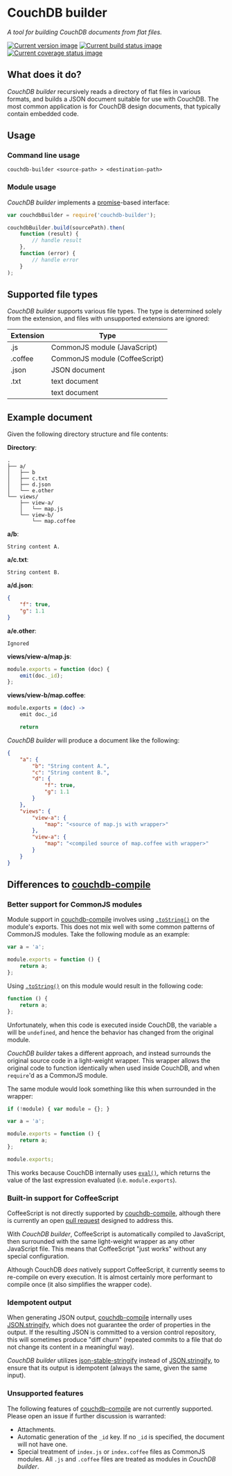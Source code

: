# CouchDB builder

*A tool for building CouchDB documents from flat files.*

[![Current version image][version-image]][current version]
[![Current build status image][build-image]][current build status]
[![Current coverage status image][coverage-image]][current coverage status]

[build-image]: http://img.shields.io/travis/eloquent/couchdb-builder/master.svg?style=flat-square "Current build status for the master branch"
[coverage-image]: https://img.shields.io/codecov/c/github/eloquent/couchdb-builder/master.svg?style=flat-square "Current test coverage for the master branch"
[current build status]: https://travis-ci.org/eloquent/couchdb-builder
[current coverage status]: https://codecov.io/github/eloquent/couchdb-builder
[current version]: https://www.npmjs.com/package/couchdb-builder
[version-image]: https://img.shields.io/npm/v/couchdb-builder.svg?style=flat-square "This project uses semantic versioning"

<!--

## Installation

Available as [NPM] package [couchdb-builder]:

```
npm install --save couchdb-builder
```

[npm]: http://npmjs.org/
[couchdb-builder]: https://www.npmjs.com/package/couchdb-builder

-->

## What does it do?

*CouchDB builder* recursively reads a directory of flat files in various
formats, and builds a JSON document suitable for use with CouchDB. The most
common application is for CouchDB design documents, that typically contain
embedded code.

## Usage

### Command line usage

    couchdb-builder <source-path> > <destination-path>

### Module usage

*CouchDB builder* implements a [promise]-based interface:

```js
var couchdbBuilder = require('couchdb-builder');

couchdbBuilder.build(sourcePath).then(
    function (result) {
        // handle result
    },
    function (error) {
        // handle error
    }
);
```

[promise]: https://promisesaplus.com/

## Supported file types

*CouchDB builder* supports various file types. The type is determined solely
from the extension, and files with unsupported extensions are ignored:

Extension | Type
----------|-------------------------------
.js       | CommonJS module (JavaScript)
.coffee   | CommonJS module (CoffeeScript)
.json     | JSON document
.txt      | text document
*<none>*  | text document

## Example document

Given the following directory structure and file contents:

**Directory**:

    .
    ├── a/
    │   ├── b
    │   ├── c.txt
    │   ├── d.json
    │   └── e.other
    └── views/
        ├── view-a/
        │   └── map.js
        └── view-b/
            └── map.coffee

**a/b**:

```
String content A.
```

**a/c.txt**:

```
String content B.
```

**a/d.json**:

```json
{
    "f": true,
    "g": 1.1
}
```

**a/e.other**:

```
Ignored
```

**views/view-a/map.js**:

```js
module.exports = function (doc) {
    emit(doc._id);
};
```

**views/view-b/map.coffee**:

```coffee
module.exports = (doc) ->
    emit doc._id

    return
```

*CouchDB builder* will produce a document like the following:

```json
{
    "a": {
        "b": "String content A.",
        "c": "String content B.",
        "d": {
            "f": true,
            "g": 1.1
        }
    },
    "views": {
        "view-a": {
            "map": "<source of map.js with wrapper>"
        },
        "view-a": {
            "map": "<compiled source of map.coffee with wrapper>"
        }
    }
}
```

## Differences to [couchdb-compile]

### Better support for CommonJS modules

Module support in [couchdb-compile] involves using [`.toString()`] on the
module's exports. This does not mix well with some common patterns of CommonJS
modules. Take the following module as an example:

```js
var a = 'a';

module.exports = function () {
    return a;
};
```

Using [`.toString()`] on this module would result in the following code:

```js
function () {
    return a;
};
```

Unfortunately, when this code is executed inside CouchDB, the variable `a` will
be `undefined`, and hence the behavior has changed from the original module.

*CouchDB builder* takes a different approach, and instead surrounds the original
source code in a light-weight wrapper. This wrapper allows the original code to
function identically when used inside CouchDB, and when `require`'d as a
CommonJS module.

The same module would look something like this when surrounded in the wrapper:

```js
if (!module) { var module = {}; }

var a = 'a';

module.exports = function () {
    return a;
};

module.exports;
```

This works because CouchDB internally uses [`eval()`], which returns the value
of the last expression evaluated (i.e. `module.exports`).

[`.tostring()`]: https://developer.mozilla.org/docs/Web/JavaScript/Reference/Global_Objects/Function/toString
[`eval()`]: https://developer.mozilla.org/docs/Web/JavaScript/Reference/Global_Objects/eval

### Built-in support for CoffeeScript

CoffeeScript is not directly supported by [couchdb-compile], although there is
currently an open [pull request] designed to address this.

With *CouchDB builder*, CoffeeScript is automatically compiled to JavaScript,
then surrounded with the same light-weight wrapper as any other JavaScript file.
This means that CoffeeScript "just works" without any special configuration.

Although CouchDB *does* natively support CoffeeScript, it currently seems to
re-compile on every execution. It is almost certainly more performant to compile
once (it also simplifies the wrapper code).

[pull request]: https://github.com/jo/couchdb-compile/pull/29

### Idempotent output

When generating JSON output, [couchdb-compile] internally uses [JSON.stringify],
which does not guarantee the order of properties in the output. If the resulting
JSON is committed to a version control repository, this will sometimes produce
"diff churn" (repeated commits to a file that do not change its content in a
meaningful way).

*CouchDB builder* utilizes [json-stable-stringify] instead of [JSON.stringify],
to ensure that its output is idempotent (always the same, given the same input).

[json-stable-stringify]: https://github.com/substack/json-stable-stringify

### Unsupported features

The following features of [couchdb-compile] are not currently supported. Please
open an issue if further discussion is warranted:

- Attachments.
- Automatic generation of the `_id` key. If no `_id` is specified, the document
  will not have one.
- Special treatment of `index.js` or `index.coffee` files as CommonJS modules.
  All `.js` and `.coffee` files are treated as modules in *CouchDB builder*.

<!-- References -->

[couchdb-compile]: https://github.com/jo/couchdb-compile
[json.stringify]: https://developer.mozilla.org/docs/Web/JavaScript/Reference/Global_Objects/JSON/stringify
